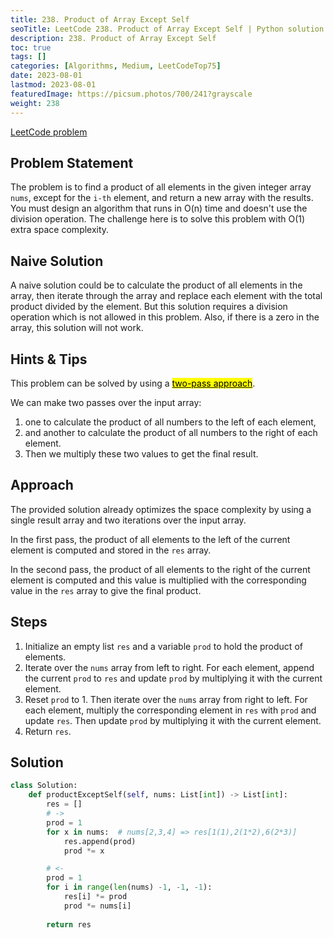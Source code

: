 ```yaml
---
title: 238. Product of Array Except Self
seoTitle: LeetCode 238. Product of Array Except Self | Python solution and explanation
description: 238. Product of Array Except Self
toc: true
tags: []
categories: [Algorithms, Medium, LeetCodeTop75]
date: 2023-08-01
lastmod: 2023-08-01
featuredImage: https://picsum.photos/700/241?grayscale
weight: 238
---
```


[LeetCode problem](https://leetcode.com/problems/product-of-array-except-self/)

## Problem Statement

The problem is to find a product of all elements in the given integer array `nums`, except for the `i-th` element, and return a new array with the results. You must design an algorithm that runs in O(n) time and doesn't use the division operation. The challenge here is to solve this problem with O(1) extra space complexity.

## Naive Solution

A naive solution could be to calculate the product of all elements in the array, then iterate through the array and replace each element with the total product divided by the element. But this solution requires a division operation which is not allowed in this problem. Also, if there is a zero in the array, this solution will not work.

## Hints & Tips

This problem can be solved by using a [<mark>two-pass approach</mark>](https://romankurnovskii.com/en/tracks/algorithms-101/algorithms/#two-pass-approach).

We can make two passes over the input array:

1. one to calculate the product of all numbers to the left of each element,
2. and another to calculate the product of all numbers to the right of each element.
3. Then we multiply these two values to get the final result.

## Approach

The provided solution already optimizes the space complexity by using a single result array and two iterations over the input array.

In the first pass, the product of all elements to the left of the current element is computed and stored in the `res` array.

In the second pass, the product of all elements to the right of the current element is computed and this value is multiplied with the corresponding value in the `res` array to give the final product.

## Steps

1. Initialize an empty list `res` and a variable `prod` to hold the product of elements.
2. Iterate over the `nums` array from left to right. For each element, append the current `prod` to `res` and update `prod` by multiplying it with the current element.
3. Reset `prod` to 1. Then iterate over the `nums` array from right to left. For each element, multiply the corresponding element in `res` with `prod` and update `res`. Then update `prod` by multiplying it with the current element.
4. Return `res`.

## Solution

```python
class Solution:
    def productExceptSelf(self, nums: List[int]) -> List[int]:
        res = []
        # ->
        prod = 1
        for x in nums:  # nums[2,3,4] => res[1(1),2(1*2),6(2*3)]
            res.append(prod)
            prod *= x

        # <-
        prod = 1
        for i in range(len(nums) -1, -1, -1):
            res[i] *= prod
            prod *= nums[i]
        
        return res
```
